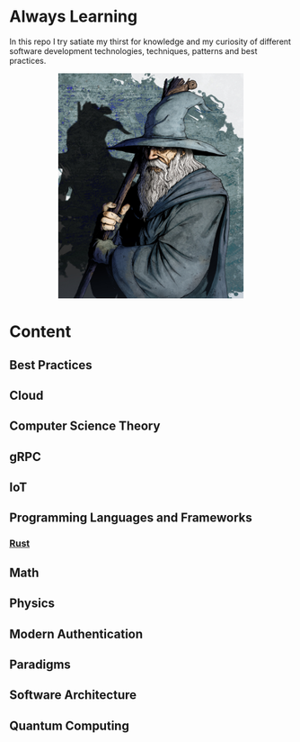 <h1>Always Learning</h1>

In this repo I try satiate my thirst for knowledge and my curiosity of different software development technologies, techniques, patterns and best practices.

<p align="center">
  <img width=330 height=400 src="assets/images/gandalf.jpg">
</p>

# Content

## Best Practices
## Cloud
## Computer Science Theory
## gRPC
## IoT
## Programming Languages and Frameworks
### [Rust](docs/LanguagesAndFrameworks/Rust/TheRustLanguage.md)
## Math
## Physics
## Modern Authentication
## Paradigms
## Software Architecture
## Quantum Computing


